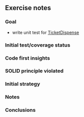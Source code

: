 ## Exercise notes
### Goal
- write unit test for [TicketDispense](./src/TurnTicketDispenser/TicketDispenser.php)

### Initial test/coverage status


### Code first insights


### SOLID principle violated


### Initial strategy


### Notes


### Conclusions
